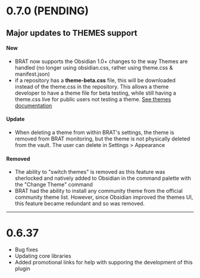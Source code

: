 # 0.7.0 (PENDING)

## Major updates to **THEMES** support
#### New
- BRAT now supports the Obsidian 1.0+ changes to the way Themes are handled (no longer using obsidian.css, rather using theme.css & manifest.json)
- if a repository has a **theme-beta.css** file, this will be downloaded instead of the theme.css in the repository. This allows a theme developer to have a theme file for beta testing, while still having a theme.css live for public users not testing a theme. [See themes documentation](help/themes.md)

#### Update 
- When deleting a theme from within BRAT's settings, the theme is removed from BRAT monitoring, but the theme is not physically deleted from the vault. The user can delete in Settings > Appearance

#### Removed
- The ability to "switch themes" is removed as this feature was sherlocked and natively added to Obsidian in the command palette with the "Change Theme" command
- BRAT had the ability to install any community theme from the official community theme list. However, since Obsidian improved the themes UI, this feature became redundant and so was removed.



---

# 0.6.37

- Bug fixes 
- Updating core libraries
- Added promotional links for help with supporing the development of this plugin
